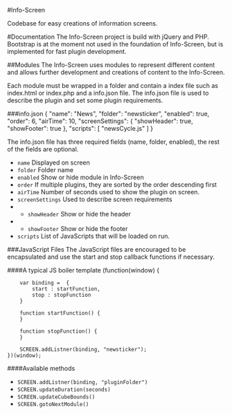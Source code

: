 #Info-Screen

Codebase for easy creations of information screens. 

#Documentation
The Info-Screen project is build with jQuery and PHP. Bootstrap is at the moment not used in the foundation of Info-Screen, but is implemented for fast plugin development.

##Modules
The Info-Screen uses modules to represent different content and allows further development and creations of content to the Info-Screen.

Each module must be wrapped in a folder and contain a index file such as index.html or index.php and a info.json file. The info.json file is used to describe the plugin and set some plugin requirements.

###info.json
	{
		"name": "News",
		"folder": "newsticker",
		"enabled": true,
		"order": 6,
		"airTime": 10,
		"screenSettings": {
			"showHeader": true,
			"showFooter": true
		},
		"scripts": [
			"newsCycle.js"
		]
	}
	
The info.json file has three required fields (name, folder, enabled), the rest of the fields are optional.

* `name` Displayed on screen
* `folder` Folder name
* `enabled` Show or hide module in Info-Screen
* `order` If multiple plugins, they are sorted by the order descending first
* `airTime` Number of seconds used to show the plugin on screen.
* `screenSettings` Used to describe screen requirements
* * `showHeader` Show or hide the header
* * `showFooter` Show or hide the footer
* `scripts` List of JavaScripts that will be loaded on run.
	
###JavaScript Files
The JavaScript files are encouraged to be encapsulated and use the start and stop callback functions if necessary. 

####A typical JS boiler template
	(function(window) {

		var binding =  {
			start : startFunction,
			stop : stopFunction
		}

		function startFunction() {
		}

		function stopFunction() {
		}

		SCREEN.addListner(binding, "newsticker");
	})(window);

####Available methods
* `SCREEN.addListner(binding, "pluginFolder")`
* `SCREEN.updateDuration(seconds)`
* `SCREEN.updateCubeBounds()`
* `SCREEN.gotoNextModule()` 







